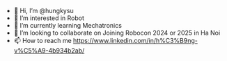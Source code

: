- 👋 Hi, I’m @hungkysu
- 👀 I’m interested in Robot
- 🌱 I’m currently learning Mechatronics
- 💞️ I’m looking to collaborate on Joining Robocon 2024 or 2025 in Ha Noi
- 📫 How to reach me https://www.linkedin.com/in/h%C3%B9ng-v%C5%A9-4b934b2ab/

